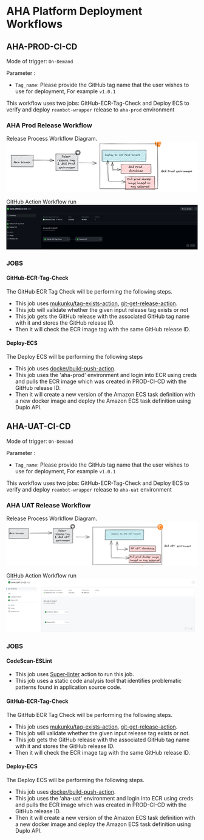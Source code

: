 # AHA Platform Deployment Workflows

## AHA-PROD-CI-CD
Mode of trigger: ```On-Demand```

Parameter : 
* ```Tag_name```: Please provide the GitHub tag name that the user wishes to use for deployment, For example ```v1.0.1```

This workflow uses two jobs: GitHub-ECR-Tag-Check and Deploy ECS to verify and deploy ```reanbot-wrapper``` release to ```aha-prod``` environment

### AHA Prod Release Workflow

Release Process Workflow Diagram.
![AHA-PROD](https://github.com/REAN-Foundation/reancare-service/blob/develop/assets/images/AHA-PROD_Workflow.png?raw=true)

GitHub Action Workflow run
![AHA-PROD-JOB](https://github.com/REAN-Foundation/reancare-service/blob/develop/assets/images/aha_github_workflow.png?raw=true)



### JOBS

#### GitHub-ECR-Tag-Check
The GitHub ECR Tag Check will be performing the following steps.

* This job uses [mukunku/tag-exists-action](https://github.com/marketplace/actions/tag-exists-action), [git-get-release-action](https://github.com/marketplace/actions/git-get-release-action).
* This job will validate whether the given input release tag exists or not
* This job gets the GitHub release with the associated GitHub tag name with it and stores the GitHub release ID.
* Then it will check the ECR image tag with the same GitHub release ID.

#### Deploy-ECS
The Deploy ECS will be performing the following steps

* This job uses [docker/build-push-action](https://github.com/marketplace/actions/build-and-push-docker-images).
* This job uses the 'aha-prod' environment and login into ECR using creds and pulls the ECR image which was created in PROD-CI-CD with the GitHub release ID.
* Then it will create a new version of the Amazon ECS task definition with a new docker image and deploy the Amazon ECS task definition using Duplo API.



## AHA-UAT-CI-CD
Mode of trigger: ```On-Demand```

Parameter : 
* ```Tag_name```: Please provide the GitHub tag name that the user wishes to use for deployment, For example ```v1.0.1```

This workflow uses two jobs: GitHub-ECR-Tag-Check and Deploy ECS to verify and deploy ```reanbot-wrapper``` release to ```aha-uat``` environment

### AHA UAT Release Workflow

Release Process Workflow Diagram.
![AHA-uat](https://github.com/REAN-Foundation/reancare-service/blob/develop/assets/images/AHA-UAT_wrokflow.png?raw=true)

GitHub Action Workflow run
![aha-uat-workflow](https://github.com/REAN-Foundation/reancare-service/blob/develop/assets/images/aha_uat_workflow.png?raw=true)


### JOBS

#### CodeScan-ESLint

* This job uses [Super-linter](https://github.com/marketplace/actions/super-linter) action to run this job.
* This job uses a static code analysis tool that identifies problematic patterns found in application source code.

#### GitHub-ECR-Tag-Check
The GitHub ECR Tag Check will be performing the following steps.


* This job uses [mukunku/tag-exists-action](https://github.com/marketplace/actions/tag-exists-action), [git-get-release-action](https://github.com/marketplace/actions/git-get-release-action).
* This job will validate whether the given input release tag exists or not.
* This job gets the GitHub release with the associated GitHub tag name with it and stores the GitHub release ID.
* Then it will check the ECR image tag with the same GitHub release ID.

#### Deploy-ECS
The Deploy ECS will be performing the following steps.

* This job uses [docker/build-push-action](https://github.com/marketplace/actions/build-and-push-docker-images).
* This job uses the 'aha-uat' environment and login into ECR using creds and pulls the ECR image which was created in PROD-CI-CD with the GitHub release ID.
* Then it will create a new version of the Amazon ECS task definition with a new docker image and deploy the Amazon ECS task definition using Duplo API.

